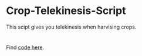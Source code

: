 # Crop-Telekinesis-Script
This scipt gives you telekinesis when harvising crops.
#
Find [code here](https://github.com/Unbury/Crop-Telekinesis-Script/blob/main/Crop-Telekinesis.sk). 
